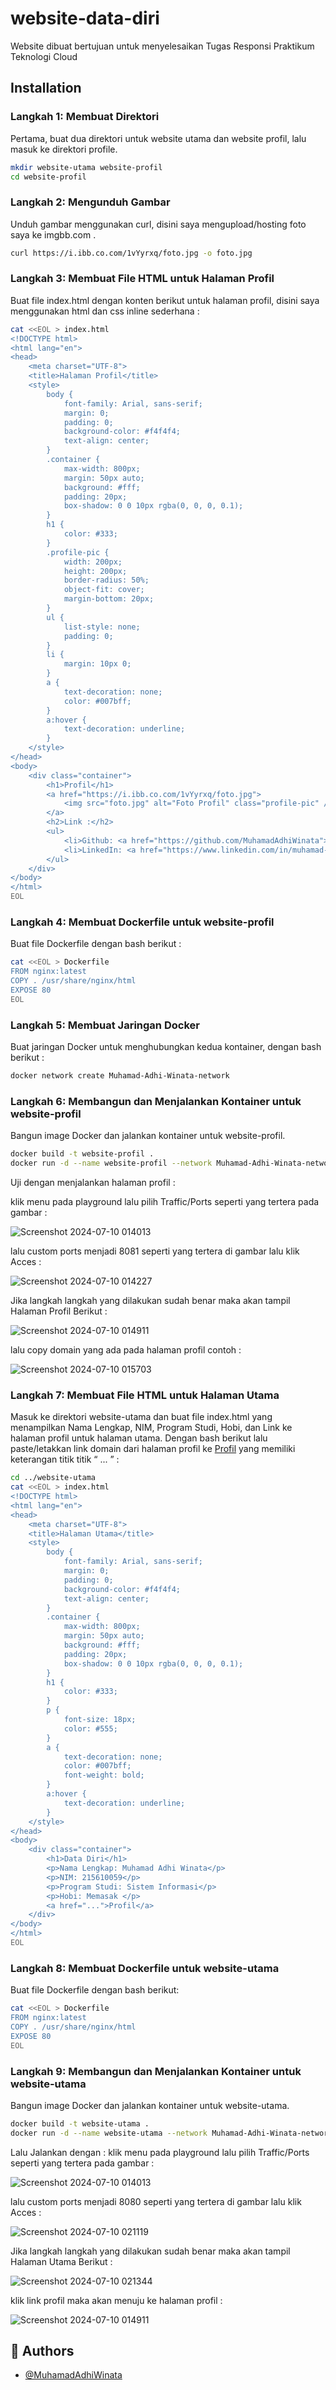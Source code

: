 # website-data-diri
Website dibuat bertujuan untuk menyelesaikan Tugas Responsi Praktikum Teknologi Cloud

## Installation
### Langkah 1: Membuat Direktori 
Pertama, buat dua direktori untuk website utama dan website profil, lalu masuk ke direktori profile.

```bash
mkdir website-utama website-profil
cd website-profil
```
### Langkah 2: Mengunduh Gambar
Unduh gambar menggunakan curl, disini saya mengupload/hosting foto saya ke imgbb.com .

```bash
curl https://i.ibb.co.com/1vYyrxq/foto.jpg -o foto.jpg
```
### Langkah 3: Membuat File HTML untuk Halaman Profil
Buat file index.html dengan konten berikut untuk halaman profil, disini saya menggunakan html dan css inline sederhana :

```bash
cat <<EOL > index.html
<!DOCTYPE html>
<html lang="en">
<head>
    <meta charset="UTF-8">
    <title>Halaman Profil</title>
    <style>
        body {
            font-family: Arial, sans-serif;
            margin: 0;
            padding: 0;
            background-color: #f4f4f4;
            text-align: center;
        }
        .container {
            max-width: 800px;
            margin: 50px auto;
            background: #fff;
            padding: 20px;
            box-shadow: 0 0 10px rgba(0, 0, 0, 0.1);
        }
        h1 {
            color: #333;
        }
        .profile-pic {
            width: 200px;
            height: 200px;
            border-radius: 50%;
            object-fit: cover;
            margin-bottom: 20px;
        }
        ul {
            list-style: none;
            padding: 0;
        }
        li {
            margin: 10px 0;
        }
        a {
            text-decoration: none;
            color: #007bff;
        }
        a:hover {
            text-decoration: underline;
        }
    </style>
</head>
<body>
    <div class="container">
        <h1>Profil</h1>
        <a href="https://i.ibb.co.com/1vYyrxq/foto.jpg">
            <img src="foto.jpg" alt="Foto Profil" class="profile-pic" />
        </a>
        <h2>Link :</h2>
        <ul>
            <li>Github: <a href="https://github.com/MuhamadAdhiWinata">Muhamad Adhi Winata</a></li>
            <li>LinkedIn: <a href="https://www.linkedin.com/in/muhamad-adhi-winata-645427280/">Muhamad Adhi Winata</a></li>
        </ul>
    </div>
</body>
</html>
EOL
```

### Langkah 4: Membuat Dockerfile untuk website-profil
Buat file Dockerfile dengan bash berikut :

```bash
cat <<EOL > Dockerfile
FROM nginx:latest
COPY . /usr/share/nginx/html
EXPOSE 80
EOL
```
### Langkah 5: Membuat Jaringan Docker
Buat jaringan Docker untuk menghubungkan kedua kontainer, dengan bash berikut :

```bash
docker network create Muhamad-Adhi-Winata-network
```

### Langkah 6: Membangun dan Menjalankan Kontainer untuk website-profil
Bangun image Docker dan jalankan kontainer untuk website-profil.

```bash
docker build -t website-profil .
docker run -d --name website-profil --network Muhamad-Adhi-Winata-network -p 8081:80 website-profil
```
Uji dengan menjalankan halaman profil :

klik menu pada playground lalu pilih Traffic/Ports seperti yang tertera pada gambar : 

![Screenshot 2024-07-10 014013](https://github.com/MuhamadAdhiWinata/website-data-diri/assets/142725576/f0e6148e-8212-45d2-b7a4-51373e7be56f)

lalu custom ports menjadi 8081 seperti yang tertera di gambar lalu klik Acces : 

![Screenshot 2024-07-10 014227](https://github.com/MuhamadAdhiWinata/website-data-diri/assets/142725576/3d8400fa-64cc-4c56-83bd-7a4f1fd5d61d)

Jika langkah langkah yang dilakukan sudah benar maka akan tampil Halaman Profil Berikut :

![Screenshot 2024-07-10 014911](https://github.com/MuhamadAdhiWinata/website-data-diri/assets/142725576/a54630f7-d9be-499f-a87c-373294e419e7)

lalu copy domain yang ada pada halaman profil contoh :

![Screenshot 2024-07-10 015703](https://github.com/MuhamadAdhiWinata/website-data-diri/assets/142725576/e60e92df-0dad-4126-97e2-5d683ce2dc56)

### Langkah 7: Membuat File HTML untuk Halaman Utama
Masuk ke direktori website-utama dan buat file index.html yang menampilkan Nama Lengkap, NIM, Program Studi, Hobi, dan Link ke halaman profil untuk halaman utama. Dengan bash berikut lalu paste/letakkan link domain dari halaman profil ke <a href="...">Profil</a> yang memiliki keterangan titik titik  “ ... ” :

```bash
cd ../website-utama
cat <<EOL > index.html
<!DOCTYPE html>
<html lang="en">
<head>
    <meta charset="UTF-8">
    <title>Halaman Utama</title>
    <style>
        body {
            font-family: Arial, sans-serif;
            margin: 0;
            padding: 0;
            background-color: #f4f4f4;
            text-align: center;
        }
        .container {
            max-width: 800px;
            margin: 50px auto;
            background: #fff;
            padding: 20px;
            box-shadow: 0 0 10px rgba(0, 0, 0, 0.1);
        }
        h1 {
            color: #333;
        }
        p {
            font-size: 18px;
            color: #555;
        }
        a {
            text-decoration: none;
            color: #007bff;
            font-weight: bold;
        }
        a:hover {
            text-decoration: underline;
        }
    </style>
</head>
<body>
    <div class="container">
        <h1>Data Diri</h1>
        <p>Nama Lengkap: Muhamad Adhi Winata</p>
        <p>NIM: 215610059</p>
        <p>Program Studi: Sistem Informasi</p>
        <p>Hobi: Memasak </p>
        <a href="...">Profil</a>
    </div>
</body>
</html>
EOL
```

### Langkah 8: Membuat Dockerfile untuk website-utama
Buat file Dockerfile dengan bash berikut:

```bash
cat <<EOL > Dockerfile
FROM nginx:latest
COPY . /usr/share/nginx/html
EXPOSE 80
EOL
```

### Langkah 9: Membangun dan Menjalankan Kontainer untuk website-utama
Bangun image Docker dan jalankan kontainer untuk website-utama.

```bash
docker build -t website-utama .
docker run -d --name website-utama --network Muhamad-Adhi-Winata-network -p 8080:80 website-utama
```

Lalu Jalankan dengan : 
klik menu pada playground lalu pilih Traffic/Ports seperti yang tertera pada gambar : 

![Screenshot 2024-07-10 014013](https://github.com/MuhamadAdhiWinata/website-data-diri/assets/142725576/573f20c5-d8d4-4346-8053-c16cadf1ab8c)

lalu custom ports menjadi 8080 seperti yang tertera di gambar lalu klik Acces :

![Screenshot 2024-07-10 021119](https://github.com/MuhamadAdhiWinata/website-data-diri/assets/142725576/4999870e-a0c7-440e-a1d4-3504b8b02113)

Jika langkah langkah yang dilakukan sudah benar maka akan tampil Halaman Utama Berikut :

![Screenshot 2024-07-10 021344](https://github.com/MuhamadAdhiWinata/website-data-diri/assets/142725576/f3cdfc06-d1bb-4d0c-a135-ed389475542f)

klik link profil maka akan menuju ke halaman profil :

![Screenshot 2024-07-10 014911](https://github.com/MuhamadAdhiWinata/website-data-diri/assets/142725576/4500b41c-09ec-47c9-99dc-61245e4e9048)


## 🚀 Authors

- [@MuhamadAdhiWinata](https://www.github.com/MuhamadAdhiWinata)
